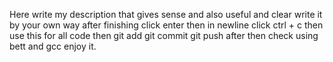 Here write my description that gives sense and also useful and clear write it by your own way after finishing click enter then in newline click ctrl + c then use this for all code then git add git commit git push after then check using bett and gcc enjoy it.

